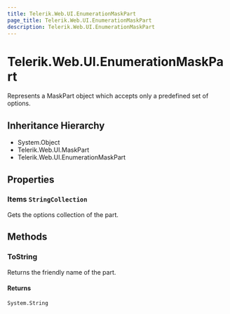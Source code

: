 ```yaml
---
title: Telerik.Web.UI.EnumerationMaskPart
page_title: Telerik.Web.UI.EnumerationMaskPart
description: Telerik.Web.UI.EnumerationMaskPart
---
```


# Telerik.Web.UI.EnumerationMaskPart

Represents a MaskPart object which accepts only a predefined set of
             options.

## Inheritance Hierarchy

* System.Object
* Telerik.Web.UI.MaskPart
* Telerik.Web.UI.EnumerationMaskPart

## Properties

###  Items `StringCollection`

Gets the options collection of the part.

## Methods

###  ToString

Returns the friendly name of the part.

#### Returns

`System.String` 

